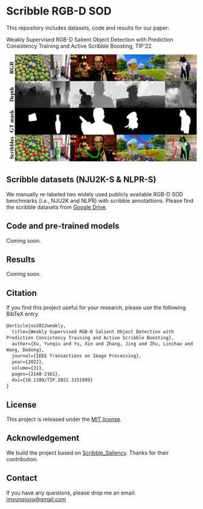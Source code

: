 # Scribble RGB-D SOD
This repository includes datasets, code and results for our paper:

Weakly Supervised RGB-D Salient Object Detection with Prediction Consistency Training and Active Scribble Boosting, TIP'22

![alt text](./teaser.jpg) 


## Scribble datasets (NJU2K-S & NLPR-S)
We manually re-labeled two widely used publicly available RGB-D SOD benchmarks (*i.e.*, NJU2K and NLPR) with scribble annotattions.
Please find the scribble datasets from [Google Drive](https://drive.google.com/drive/folders/1U5-n3oLWLHqePE--ivKywnjqdJNgGZJq).

## Code and pre-trained models
Coming soon.

## Results
Coming soon.

## Citation
If you find this project useful for your research, please use the following BibTeX entry.
```
@article{xu2022weakly,
  title={Weakly Supervised RGB-D Salient Object Detection with Prediction Consistency Training and Active Scribble Boosting},
  author={Xu, Yunqiu and Yu, Xin and Zhang, Jing and Zhu, Linchao and Wang, Dadong},
  journal={IEEE Transactions on Image Processing},
  year={2022},
  volume={31},
  pages={2148-2161},
  doi={10.1109/TIP.2022.3151999}
}
```

## License
This project is released under the [MIT license](LICENSE).

## Acknowledgement
We build the project based on [Scribble_Saliency](https://github.com/JingZhang617/Scribble_Saliency). Thanks for their contribution.

## Contact
If you have any questions, please drop me an email: imyunqiuxu@gmail.com
